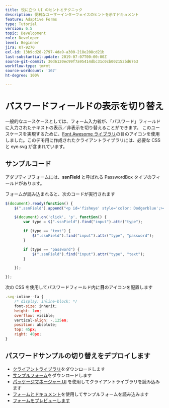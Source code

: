 ```yaml
---
title: 役に立つ UI のヒントとテクニック
description: 便利なユーザーインターフェイスのヒントを示すドキュメント
feature: Adaptive Forms
type: Tutorial
version: 6.5
topic: Development
role: Developer
level: Beginner
jira: KT-9270
exl-id: 13b9cd28-2797-4da9-a300-218e208cd21b
last-substantial-update: 2019-07-07T00:00:00Z
source-git-commit: 30d6120ec99f7a95414dbc31c0cb002152bd6763
workflow-type: tm+mt
source-wordcount: '167'
ht-degree: 100%

---
```


# パスワードフィールドの表示を切り替え

一般的なユースケースとしては、フォーム入力者が、「パスワード」フィールドに入力されたテキストの表示／非表示を切り替えることができます。
このユースケースを実現するために、[Font Awesome ライブラリ](https://fontawesome.com/)の目のアイコンを使用しました。このデモ用に作成されたクライアントライブラリには、必要な CSS と eye.svg が含まれています。



## サンプルコード

アダプティブフォームには、**ssnField** と呼ばれる PasswordBox タイプのフィールドがあります。

フォームが読み込まれると、次のコードが実行されます

```javascript
$(document).ready(function() {
    $(".ssnField").append("<p id='fisheye' style='color: Dodgerblue';><i class='fa fa-eye'></i></p>");

    $(document).on('click', 'p', function() {
        var type = $(".ssnField").find("input").attr("type");

        if (type == "text") {
            $(".ssnField").find("input").attr("type", "password");
        }

        if (type == "password") {
            $(".ssnField").find("input").attr("type", "text");
        }

    });

});
```

次の CSS を使用してパスワードフィールド内に&#x200B;**目**&#x200B;のアイコンを配置します

```javascript
.svg-inline--fa {
    /* display: inline-block; */
    font-size: inherit;
    height: 1em;
    overflow: visible;
    vertical-align: -.125em;
    position: absolute;
    top: 45px;
    right: 40px;
}
```

## パスワードサンプルの切り替えをデプロイします

* [クライアントライブラリ](assets/simple-ui-tips.zip)をダウンロードします
* [サンプルフォーム](assets/simple-ui-tricks-form.zip)をダウンロードします
* [パッケージマネージャー UI](http://localhost:4502/crx/packmgr/index.jsp) を使用してクライアントライブラリを読み込みます
* [フォームとドキュメント](http://localhost:4502/aem/forms.html/content/dam/formsanddocuments)を使用してサンプルフォームを読み込みます
* [フォームをプレビューします](http://localhost:4502/content/dam/formsanddocuments/simpleuitips/jcr:content?wcmmode=disabled)
